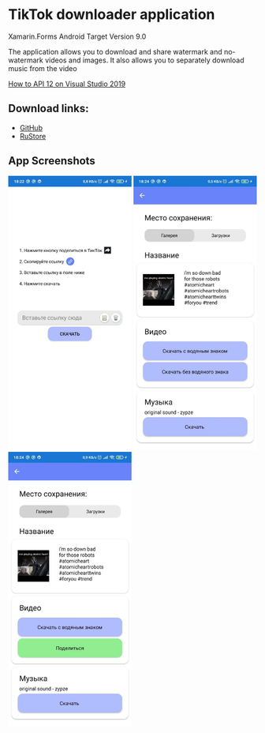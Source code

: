 # TikTok downloader application
Xamarin.Forms Android Target Version 9.0

The application allows you to download and share watermark and no-watermark videos and images. It also allows you to separately download music from the video

[How to API 12 on Visual Studio 2019](https://github.com/xamarin/xamarin-android/wiki/JDK-11-Warning)

## Download links:

* [GitHub](https://github.com/PavlenkoDR/TikTokDownloader/releases)
* [RuStore](https://apps.rustore.ru/app/com.PavlenkoDR.tiktokdownloader)

## App Screenshots

<p float="left">
    <img src="ReeadMeAssets/1.jpg" width="250"/>
    <img src="ReeadMeAssets/2.jpg" width="250"/>
    <img src="ReeadMeAssets/3.jpg" width="250"/>
</p>